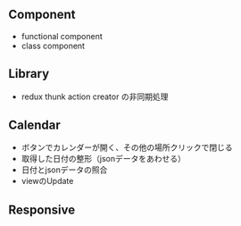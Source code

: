 ## Component
- functional component
- class component

## Library
- redux thunk action creator の非同期処理

## Calendar
- ボタンでカレンダーが開く、その他の場所クリックで閉じる
- 取得した日付の整形（jsonデータをあわせる）
- 日付とjsonデータの照合
- viewのUpdate

## Responsive